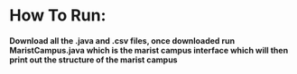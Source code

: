 # How To Run:
#### Download all the .java and .csv files, once downloaded run MaristCampus.java which is the marist campus interface which will then print out the structure of the marist campus

